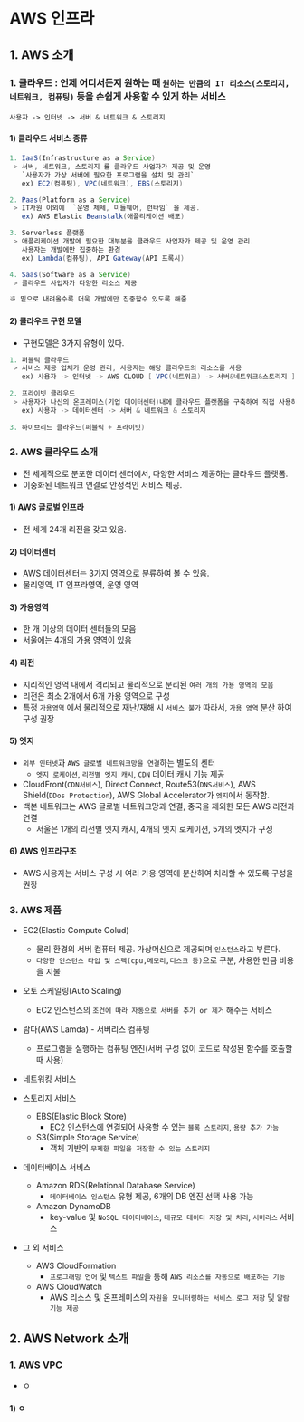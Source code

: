 # AWS 인프라

## 1. AWS 소개
### 1. 클라우드 : 언제 어디서든지 원하는 때 `원하는 만큼의 IT 리소스(스토리지, 네트워크, 컴퓨팅)` 등을 손쉽게 사용할 수 있게 하는 서비스
````
사용자 -> 인터넷 -> 서버 & 네트워크 & 스토리지
````
#### 1) 클라우드 서비스 종류
````java
1. IaaS(Infrastructure as a Service)
 > 서버, 네트워크, 스토리지 를 클라우드 사업자가 제공 및 운영
   `사용자가 가상 서버에 필요한 프로그램을 설치 및 관리`
   ex) EC2(컴퓨팅), VPC(네트워크), EBS(스토리지)

2. Paas(Platform as a Service)
 > IT자원 이외에  `운영 체제, 미들웨어, 런타임` 을 제공.
   ex) AWS Elastic Beanstalk(애플리케이션 배포)

3. Serverless 플랫폼
 > 애플리케이션 개발에 필요한 대부분을 클라우드 사업자가 제공 및 운영 관리.
   사용자는 개발에만 집중하는 환경
   ex) Lambda(컴퓨팅), API Gateway(API 프록시)

4. Saas(Software as a Service)
 > 클라우드 사업자가 다양한 리소스 제공

※ 밑으로 내려올수록 더욱 개발에만 집중할수 있도록 해줌
````
#### 2)  클라우드 구현 모델
  - 구현모델은 3가지 유형이 있다.
````JAVA
1. 퍼블릭 클라우드
 > 서비스 제공 업체가 운영 관리, 사용자는 해당 클라우드의 리소스를 사용
   ex) 사용자 -> 인터넷 -> AWS CLOUD [ VPC(네트워크) -> 서버&네트워크&스토리지 ] 
        
2. 프라이빗 클라우드
 > 사용자가 나신의 온프레미스(기업 데이터센터)내에 클라우드 플랫폼을 구축하여 직접 사용하는 모델
   ex) 사용자 -> 데이터센터 -> 서버 & 네트워크 & 스토리지
        
3. 하이브리드 클라우드(퍼블릭 + 프라이빗)
````
### 2. AWS 클라우드 소개
- 전 세계적으로 분포한 데이터 센터에서, 다양한 서비스 제공하는 클라우드 플랫폼.
- 이중화된 네트워크 연결로 안정적인 서비스 제공.

#### 1) AWS 글로벌 인프라
- 전 세계 24개 리전을 갖고 있음.

#### 2) 데이터센터
- AWS 데이터센터는 3가지 영역으로 분류하여 볼 수 있음.
- 물리영역, IT 인프라영역, 운영 영역

#### 3) 가용영역
- 한 개 이상의 데이터 센터들의 모음
- 서울에는 4개의 가용 영역이 있음

#### 4) 리전
- 지리적인 영역 내에서 격리되고 물리적으로 분리된 `여러 개의 가용 영역의 모음`
- 리전은 최소 2개에서 6개 가용 영역으로 구성
- 특정 `가용영역` 에서 물리적으로 재난/재해 시 `서비스 불가` 따라서, `가용 영역` 분산 하여 구성 권장

#### 5) 엣지
- `외부 인터넷`과 `AWS 글로벌 네트워크망을 연결`하는 별도의 센터
  - `엣지 로케이션`, `리전별 엣지 캐시`, `CDN` 데이터 캐시 기능 제공
- CloudFront(`CDN서비스`), Direct Connect, Route53(`DNS서비스`), AWS Shield(`DDos Protection`), AWS Global Accelerator가 `엣지`에서 동작함.
- 백본 네트워크는 AWS 글로벌 네트워크망과 연결, 중국을 제외한 모든 AWS 리전과 연결
  - 서울은 1개의 리전별 엣지 캐시, 4개의 엣지 로케이션, 5개의 엣지가 구성

#### 6) AWS 인프라구조
- AWS 사용자는 서비스 구성 시 여러 가용 영역에 분산하여 처리할 수 있도록 구성을 권장

### 3. AWS 제품
- EC2(Elastic Compute Colud)
  - 물리 환경의 서버 컴퓨터 제공. 가상머신으로 제공되며 `인스턴스`라고 부른다.
  - `다양한 인스턴스 타입 및 스펙(cpu,메모리,디스크 등)`으로 구분, 사용한 만큼 비용을 지불
- 오토 스케일링(Auto Scaling)
  - EC2 인스턴스의 `조건에 따라 자동으로 서버를 추가 or 제거` 해주는 서비스
- 람다(AWS Lamda) - 서버리스 컴퓨팅
  - 프로그램을 실행하는 컴퓨팅 엔진(서버 구성 없이 코드로 작성된 함수를 호출할때 사용)
- 네트워킹 서비스
- 스토리지 서비스
  - EBS(Elastic Block Store)
    - EC2 인스턴스에 연결되어 사용할 수 있는 `블록 스토리지`, `용량 추가 가능`
  - S3(Simple Storage Service) 
    - 객체 기반의 `무제한 파일을 저장할 수 있는 스토리지`
- 데이터베이스 서비스
  - Amazon RDS(Relational Database Service)
    - `데이터베이스 인스턴스` 유형 제공, 6개의 DB 엔진 선택 사용 가능
  - Amazon DynamoDB
    - key-value 및 `NoSQL 데이터베이스`, `대규모 데이터 저장 및 처리`, `서버리스` 서비스

- 그 외 서비스
  - AWS CloudFormation
    - `프로그래밍 언어` 및 `텍스트 파일`을 통해 `AWS 리소스를 자동으로 배포하는 기능`
  - AWS CloudWatch
    - AWS 리소스 및 온프레미스의 `자원을 모니터링하는 서비스`. `로그 저장` 및 `알람 기능 제공`

## 2. AWS Network 소개
### 1. AWS VPC
 - ㅇ
#### 1) ㅇ